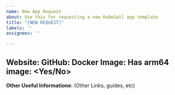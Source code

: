 ```yaml
---
name: New App Request
about: Use this for requesting a new KubeSail app template
title: "[NEW REQUEST]"
labels: ''
assignees: ''

---
```


**Website**: <link>
**GitHub**: <link>
**Docker Image**: <link>
**Has arm64 image**: <Yes/No>
---
**Other Useful Informatione**: (Other Links, guides, etc)
